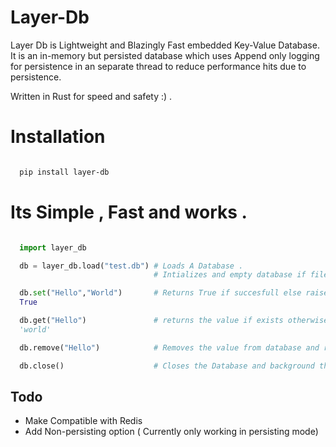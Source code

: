 # Layer-Db

Layer Db is Lightweight and Blazingly Fast embedded Key-Value Database.
It is an in-memory but persisted database which uses Append only logging for persistence
in an separate thread to reduce performance hits due to persistence.

Written in Rust for speed and safety :) .

# Installation

```bash

  pip install layer-db

```

# Its Simple , Fast and works .

```python

  import layer_db

  db = layer_db.load("test.db") # Loads A Database .
                                # Intializes and empty database if file doesnt exist

  db.set("Hello","World")       # Returns True if succesfull else raises an exception
  True

  db.get("Hello")               # returns the value if exists otherwise returns None
  'world'

  db.remove("Hello")            # Removes the value from database and returns it .

  db.close()                    # Closes the Database and background threads


```

## Todo

- Make Compatible with Redis
- Add Non-persisting option ( Currently only working in persisting mode)
